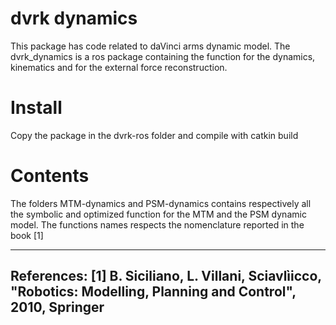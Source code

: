 # dvrk dynamics
This package has code related to daVinci arms dynamic model. 
The dvrk_dynamics is a ros package containing the function for the dynamics, kinematics and for the external force reconstruction.

# Install
Copy the package in the dvrk-ros folder and compile with catkin build

# Contents
The folders MTM-dynamics and PSM-dynamics contains respectively all the symbolic and optimized function for the MTM and the PSM dynamic model. 
The functions names respects the nomenclature reported in the book [1]


---
References:
[1] B. Siciliano, L. Villani, Sciavlìicco, "Robotics: Modelling, Planning and Control", 2010, Springer
---